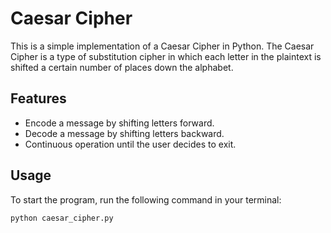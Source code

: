 # Caesar Cipher

This is a simple implementation of a Caesar Cipher in Python. The Caesar Cipher is a type of substitution cipher in which each letter in the plaintext is shifted a certain number of places down the alphabet.

## Features

- Encode a message by shifting letters forward.
- Decode a message by shifting letters backward.
- Continuous operation until the user decides to exit.

## Usage

To start the program, run the following command in your terminal:

```bash
python caesar_cipher.py
